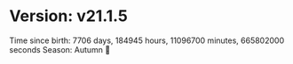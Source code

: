 # Version: v21.1.5
Time since birth: 7706 days, 184945 hours, 11096700 minutes, 665802000 seconds
Season: Autumn 🍁
